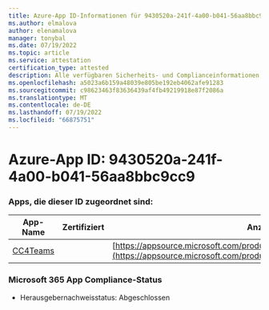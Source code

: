 ```yaml
---
title: Azure-App ID-Informationen für 9430520a-241f-4a00-b041-56aa8bbc9cc9
ms.author: elmalova
author: elenamalova
manager: tonybal
ms.date: 07/19/2022
ms.topic: article
ms.service: attestation
certification_type: attested
description: Alle verfügbaren Sicherheits- und Complianceinformationen für 9430520a-241f-4a00-b041-56aa8bbc9cc9.
ms.openlocfilehash: a5023a6b159a48039e805be192eb4062afe91283
ms.sourcegitcommit: c98623463f83636439af4fb49219918e87f2086a
ms.translationtype: MT
ms.contentlocale: de-DE
ms.lasthandoff: 07/19/2022
ms.locfileid: "66875751"
---
```

# <a name="azure-app-id-9430520a-241f-4a00-b041-56aa8bbc9cc9"></a>Azure-App ID: 9430520a-241f-4a00-b041-56aa8bbc9cc9


### <a name="apps-associated-with-this-id"></a>Apps, die dieser ID zugeordnet sind:
| **App-Name** | **Zertifiziert** | **Anzeigen in AppSource** |
|--------------|---------------|-----------------------|
| [CC4Teams](../forward/contactcenter4all1634641680587.cc4all_01.md) |  | [https://appsource.microsoft.com/product/office/contactcenter4all1634641680587.cc4all_01](https://appsource.microsoft.com/product/office/contactcenter4all1634641680587.cc4all_01) |

### <a name="microsoft-365-app-compliance-status"></a>Microsoft 365 App Compliance-Status
- Herausgebernachweisstatus: Abgeschlossen
